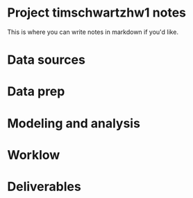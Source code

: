 # Project timschwartzhw1 notes

 
This is where you can write notes in markdown if you'd like.

# Data sources


# Data prep


# Modeling and analysis


# Worklow


# Deliverables
